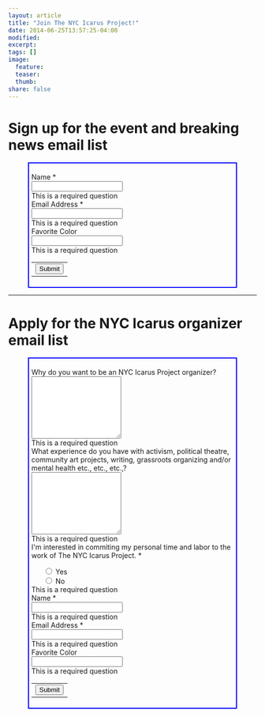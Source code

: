 ```yaml
---
layout: article
title: "Join The NYC Icarus Project!"
date: 2014-06-25T13:57:25-04:00
modified:
excerpt:
tags: []
image:
  feature:
  teaser:
  thumb:
share: false
---
```


<style>
	li{
		list-style: none;
	}
	form{
		border: 2px solid blue;
		padding: 5px;
	}
</style>

# Sign up for the event and breaking news email list
<figure>
<form action="https://docs.google.com/forms/d/1_SXKNfDKOvwVn0uoC2OC4dmsKBM8iQBUcJUokKnBkWQ/formResponse?embedded=true" method="POST" id="ss-form" target="_self" onsubmit=""><ol role="list" class="ss-question-list" style="padding-left: 0">
<div class="ss-form-question errorbox-good" role="listitem">
<div dir="ltr" class="ss-item ss-item-required ss-text"><div class="ss-form-entry">
<label class="ss-q-item-label" for="entry_40750121"><div class="ss-q-title">Name
<label for="itemView.getDomIdToLabel()" aria-label="(Required field)"></label>
<span class="ss-required-asterisk" aria-hidden="true">*</span></div>
<div class="ss-q-help ss-secondary-text" dir="ltr"></div></label>
<input type="text" name="entry.40750121" value="" class="ss-q-short" id="entry_40750121" dir="auto" aria-label="Name  " aria-required="true" required="" title="">
<div class="error-message" id="24623200_errorMessage"></div>
<div class="required-message">This is a required question</div>
</div></div></div> <div class="ss-form-question errorbox-good" role="listitem">
<div dir="ltr" class="ss-item ss-item-required ss-text"><div class="ss-form-entry">
<label class="ss-q-item-label" for="entry_882484707"><div class="ss-q-title">Email Address
<label for="itemView.getDomIdToLabel()" aria-label="(Required field)"></label>
<span class="ss-required-asterisk" aria-hidden="true">*</span></div>
<div class="ss-q-help ss-secondary-text" dir="ltr"></div></label>
<input type="text" name="entry.882484707" value="" class="ss-q-short" id="entry_882484707" dir="auto" aria-label="Email Address  " aria-required="true" required="" title="">
<div class="error-message" id="1909080006_errorMessage"></div>
<div class="required-message">This is a required question</div>
</div></div></div> <div class="ss-form-question errorbox-good" role="listitem">
<div dir="ltr" class="ss-item  ss-text"><div class="ss-form-entry">
<label class="ss-q-item-label" for="entry_126515629"><div class="ss-q-title">Favorite Color
</div>
<div class="ss-q-help ss-secondary-text" dir="ltr"></div></label>
<input type="text" name="entry.126515629" value="" class="ss-q-short" id="entry_126515629" dir="auto" aria-label="Favorite Color  " title="">
<div class="error-message" id="73952444_errorMessage"></div>
<div class="required-message">This is a required question</div>
</div></div></div>
<input type="hidden" name="draftResponse" value="[,,&quot;-786236100695167939&quot;]
">
<input type="hidden" name="pageHistory" value="0">

<input type="hidden" name="fbzx" value="-786236100695167939">

<div class="ss-item ss-navigate"><table id="navigation-table"><tbody><tr><td class="ss-form-entry goog-inline-block" id="navigation-buttons" dir="ltr">
<input type="submit" name="submit" value="Submit" id="ss-submit" class="jfk-button jfk-button-action "></td>
</tr></tbody></table></div></ol></form>
</figure>

---

# Apply for the NYC Icarus organizer email list
<figure>
<form action="https://docs.google.com/forms/d/1cr1PkpQNQQLPMRPSk3v9cEuyTZglGNYEyN7jiRlbKgw/formResponse?embedded=true" method="POST" id="ss-form" target="_self" onsubmit=""><ol role="list" class="ss-question-list" style="padding-left: 0">
<div class="ss-form-question errorbox-good" role="listitem">
<div dir="ltr" class="ss-item  ss-paragraph-text"><div class="ss-form-entry">
<label class="ss-q-item-label" for="entry_1011316598"><div class="ss-q-title">Why do you want to be an NYC Icarus Project organizer?
</div>
<div class="ss-q-help ss-secondary-text" dir="ltr"></div></label>
<textarea name="entry.1011316598" rows="8" cols="0" class="ss-q-long" id="entry_1011316598" dir="auto" aria-label="Why do you want to be an NYC Icarus Project organizer?  "></textarea>
<div class="error-message" id="1599046130_errorMessage"></div>
<div class="required-message">This is a required question</div>
</div></div></div> <div class="ss-form-question errorbox-good" role="listitem">
<div dir="ltr" class="ss-item  ss-paragraph-text"><div class="ss-form-entry">
<label class="ss-q-item-label" for="entry_1655963353"><div class="ss-q-title">What experience do you have with activism, political theatre, community art projects, writing, grassroots organizing and/or mental health etc., etc., etc.,?
</div>
<div class="ss-q-help ss-secondary-text" dir="ltr"></div></label>
<textarea name="entry.1655963353" rows="8" cols="0" class="ss-q-long" id="entry_1655963353" dir="auto" aria-label="What experience do you have with activism, political theatre, community art projects, writing, grassroots organizing and/or mental health etc., etc., etc.,?  "></textarea>
<div class="error-message" id="529590774_errorMessage"></div>
<div class="required-message">This is a required question</div>
</div></div></div> <div class="ss-form-question errorbox-good" role="listitem">
<div dir="ltr" class="ss-item ss-item-required ss-radio"><div class="ss-form-entry">
<label class="ss-q-item-label" for="entry_1528166760"><div class="ss-q-title">I&#39;m interested in commiting my personal time and labor to the work of The NYC Icarus Project.
<label for="itemView.getDomIdToLabel()" aria-label="(Required field)"></label>
<span class="ss-required-asterisk" aria-hidden="true">*</span></div>
<div class="ss-q-help ss-secondary-text" dir="ltr"></div></label>

<ul class="ss-choices" role="radiogroup" aria-label="I&#39;m interested in commiting my personal time and labor to the work of The NYC Icarus Project.  "><li class="ss-choice-item"><label><span class="ss-choice-item-control goog-inline-block"><input type="radio" name="entry.1271389279" value="Yes" id="group_1271389279_1" role="radio" class="ss-q-radio" aria-label="Yes" required="" aria-required="true"></span>
<span class="ss-choice-label">Yes</span>
</label></li> <li class="ss-choice-item"><label><span class="ss-choice-item-control goog-inline-block"><input type="radio" name="entry.1271389279" value="No" id="group_1271389279_2" role="radio" class="ss-q-radio" aria-label="No" required="" aria-required="true"></span>
<span class="ss-choice-label">No</span>
</label></li></ul>
<div class="error-message" id="1528166760_errorMessage"></div>
<div class="required-message">This is a required question</div></div></div></div> <div class="ss-form-question errorbox-good" role="listitem">
<div dir="ltr" class="ss-item ss-item-required ss-text"><div class="ss-form-entry">
<label class="ss-q-item-label" for="entry_2072081668"><div class="ss-q-title">Name
<label for="itemView.getDomIdToLabel()" aria-label="(Required field)"></label>
<span class="ss-required-asterisk" aria-hidden="true">*</span></div>
<div class="ss-q-help ss-secondary-text" dir="ltr"></div></label>
<input type="text" name="entry.2072081668" value="" class="ss-q-short" id="entry_2072081668" dir="auto" aria-label="Name  " aria-required="true" required="" title="">
<div class="error-message" id="1414231902_errorMessage"></div>
<div class="required-message">This is a required question</div>
</div></div></div> <div class="ss-form-question errorbox-good" role="listitem">
<div dir="ltr" class="ss-item ss-item-required ss-text"><div class="ss-form-entry">
<label class="ss-q-item-label" for="entry_682873658"><div class="ss-q-title">Email Address
<label for="itemView.getDomIdToLabel()" aria-label="(Required field)"></label>
<span class="ss-required-asterisk" aria-hidden="true">*</span></div>
<div class="ss-q-help ss-secondary-text" dir="ltr"></div></label>
<input type="text" name="entry.682873658" value="" class="ss-q-short" id="entry_682873658" dir="auto" aria-label="Email Address  " aria-required="true" required="" title="">
<div class="error-message" id="332307385_errorMessage"></div>
<div class="required-message">This is a required question</div>
</div></div></div> <div class="ss-form-question errorbox-good" role="listitem">
<div dir="ltr" class="ss-item  ss-text"><div class="ss-form-entry">
<label class="ss-q-item-label" for="entry_14019967"><div class="ss-q-title">Favorite Color
</div>
<div class="ss-q-help ss-secondary-text" dir="ltr"></div></label>
<input type="text" name="entry.14019967" value="" class="ss-q-short" id="entry_14019967" dir="auto" aria-label="Favorite Color  " title="">
<div class="error-message" id="518107190_errorMessage"></div>
<div class="required-message">This is a required question</div>
</div></div></div>
<input type="hidden" name="draftResponse" value="[,,&quot;-1268249622409777721&quot;]
">
<input type="hidden" name="pageHistory" value="0">

<input type="hidden" name="fbzx" value="-1268249622409777721">

<div class="ss-item ss-navigate"><table id="navigation-table"><tbody><tr><td class="ss-form-entry goog-inline-block" id="navigation-buttons" dir="ltr">
<input type="submit" name="submit" value="Submit" id="ss-submit" class="jfk-button jfk-button-action "></td>
</tr></tbody></table></div></ol></form>
</figure>

